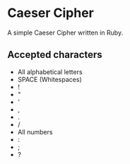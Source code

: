 # Caeser Cipher

A simple Caeser Cipher written in Ruby.

## Accepted characters

- All alphabetical letters
- SPACE (Whitespaces)
- !
- "
- '
- ,
- .
- /
- All numbers
- :
- ;
- ?

